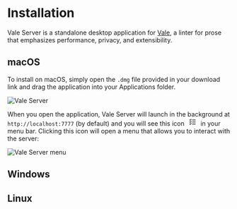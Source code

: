 # Installation

Vale Server is a standalone desktop application for [Vale][1], a linter for
prose that emphasizes performance, privacy, and extensibility.

## macOS

To install on macOS, simply open the `.dmg` file provided in your
download link and drag the application into your Applications folder.

![Vale Server](img/dmg.png)

When you open the application, Vale Server will launch in the background at
`http://localhost:7777` (by default) and you will see this icon <img src="img/menu-icon.png" style="height: 18px; padding-left: 2px; padding-right: 2px">
in your menu bar. Clicking this icon will open a menu that allows you to
interact with the server:

![Vale Server menu](img/menu.png)

## Windows

## Linux

[1]: https://github.com/errata-ai/vale

